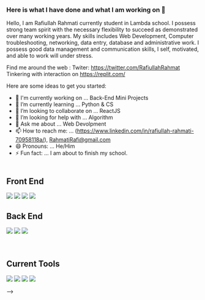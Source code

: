 ### Here is what I have done and what I am working on 👋
Hello, I am Rafiullah Rahmati currently student in Lambda school.
I possess strong team spirit with the necessary flexibility to succeed as demonstrated over many working years.
My skills includes Web Development, Computer troubleshooting, networking, data entry, database and administrative work. 
I possess good data management and communication skills, I self, motivated, and able to work will under stress.

Find me around the web :
  Twiter: https://twitter.com/RafiullahRahmat
  Tinkering with interaction on https://replit.com/

Here are some ideas to get you started:
- 🔭 I'm currently working on ... Back-End Mini Projects
- 🌱 I’m currently learning ... Python & CS
- 👯 I’m looking to collaborate on ... ReactJS
- 🤔 I’m looking for help with ... Algorithm 
- 💬 Ask me about ... Web Devolpment
- 📫 How to reach me: ... (https://www.linkedin.com/in/rafiullah-rahmati-70958118a/), RahmatiRafi@gmail.com
- 😄 Pronouns: ... He/Him
- ⚡ Fun fact: ... I am about to finish my school.
\
&nbsp;
## Front End
[![](https://i.postimg.cc/90VnWVK5/html.png)](https://developer.mozilla.org/en-US/docs/Web/HTML)
[![](https://i.postimg.cc/c4zBh0hx/css3.png)](https://developer.mozilla.org/en-US/docs/Web/CSS)
[![](https://i.postimg.cc/qqLZqSHt/javascript.png)](https://developer.mozilla.org/en-US/docs/Web/JavaScript)
[![](https://i.postimg.cc/y8gzdmvV/react.png)](https://reactjs.org/)
## Back End
[![](https://i.postimg.cc/52hWFXR8/node-js.png)](https://nodejs.org/en/)
[![](https://i.postimg.cc/4dZCBrZd/postgresql.png)](https://www.postgresql.org/)
[![](https://i.postimg.cc/52PfgmdT/python.png)](https://www.python.org/)
\
&nbsp;
\
&nbsp;
## Current Tools
[![](https://i.postimg.cc/BbbJdYWd/visual-studio-code.png)](https://code.visualstudio.com/)
[![](https://i.postimg.cc/j5Zs3V1H/git.png)](https://git-scm.com)
[![](https://i.postimg.cc/g0ycRLqB/netlify.png)](https://www.netlify.com/)
[![](https://i.postimg.cc/fbQTJfX9/heroku.png)](https://www.heroku.com/)


-->
